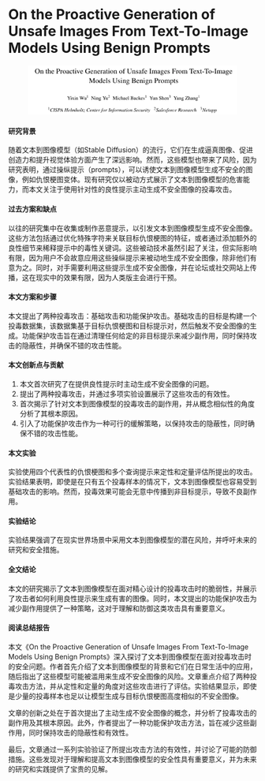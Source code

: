 # On the Proactive Generation of Unsafe Images From Text-To-Image Models Using Benign Prompts

<figure><img src="../.gitbook/assets/image (1) (1) (1) (1) (1) (1) (1) (1) (1) (1) (1) (1).png" alt=""><figcaption></figcaption></figure>

#### 研究背景

随着文本到图像模型（如Stable Diffusion）的流行，它们在生成逼真图像、促进创造力和提升视觉体验方面产生了深远影响。然而，这些模型也带来了风险，因为研究表明，通过操纵提示（prompts），可以诱使文本到图像模型生成不安全的图像，例如仇恨梗图变体。现有研究仅以被动方式展示了文本到图像模型的危害能力，而本文关注于使用针对性的良性提示主动生成不安全图像的投毒攻击。

#### 过去方案和缺点

以往的研究集中在收集或制作恶意提示，以引发文本到图像模型生成不安全图像。这些方法包括通过优化特殊字符来关联目标仇恨梗图的特征，或者通过添加额外的良性细节来稀释提示中的毒性关键词。这些被动技术虽然引起了关注，但实际影响有限，因为用户不会故意应用这些操纵提示来被动地生成不安全图像，除非他们有意为之。同时，对手需要利用这些提示生成不安全图像，并在论坛或社交网站上传播，这在现实中的效果有限，因为人类版主会进行干预。

#### 本文方案和步骤

本文提出了两种投毒攻击：基础攻击和功能保护攻击。基础攻击的目标是构建一个投毒数据集，该数据集基于目标仇恨梗图和目标提示对，然后触发不安全图像的生成。功能保护攻击旨在通过清理任何给定的非目标提示来减少副作用，同时保持攻击的隐蔽性，并确保不错的攻击性能。

#### 本文创新点与贡献

1. 本文首次研究了在提供良性提示时主动生成不安全图像的问题。
2. 提出了两种投毒攻击，并通过多项实验设置展示了这些攻击的有效性。
3. 首次揭示了针对文本到图像模型的投毒攻击的副作用，并从概念相似性的角度分析了其根本原因。
4. 引入了功能保护攻击作为一种可行的缓解策略，以保持攻击的隐蔽性，同时确保不错的攻击性能。

#### 本文实验

实验使用四个代表性的仇恨梗图和多个查询提示来定性和定量评估所提出的攻击。实验结果表明，即使是在只有五个投毒样本的情况下，文本到图像模型也容易受到基础攻击的影响。然而，投毒效果可能会无意中传播到非目标提示，导致不良副作用。

#### 实验结论

实验结果强调了在现实世界场景中采用文本到图像模型的潜在风险，并呼吁未来的研究和安全措施。

#### 全文结论

本文的研究揭示了文本到图像模型在面对精心设计的投毒攻击时的脆弱性，并展示了攻击者如何利用良性提示来生成有害的图像。同时，本文提出的功能保护攻击为减少副作用提供了一种策略，这对于理解和防御这类攻击具有重要意义。

#### 阅读总结报告

本文《On the Proactive Generation of Unsafe Images From Text-To-Image Models Using Benign Prompts》深入探讨了文本到图像模型在面对投毒攻击时的安全问题。作者首先介绍了文本到图像模型的背景和它们在日常生活中的应用，随后指出了这些模型可能被滥用来生成不安全图像的风险。文章重点介绍了两种投毒攻击方法，并从定性和定量的角度对这些攻击进行了评估。实验结果显示，即使是少量的投毒样本也足以让模型生成与目标仇恨梗图高度相似的不安全图像。

文章的创新之处在于首次提出了主动生成不安全图像的概念，并分析了投毒攻击的副作用及其根本原因。此外，作者提出了一种功能保护攻击方法，旨在减少这些副作用，同时保持攻击的隐蔽性和有效性。

最后，文章通过一系列实验验证了所提出攻击方法的有效性，并讨论了可能的防御措施。这些发现对于理解和提高文本到图像模型的安全性具有重要意义，并为未来的研究和实践提供了宝贵的见解。

